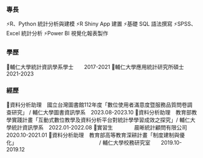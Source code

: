 ### 專長 ###
⚡R、Python 統計分析與建模
⚡R Shiny App 建置
⚡基礎 SQL 語法撰寫
⚡SPSS、Excel 統計分析
⚡Power BI 視覺化報表製作

### 學歷 ###
🏫輔仁大學統計資訊學系學士　　2017-2021
🏫輔仁大學應用統計研究所碩士　2021-2023

### 經歷 ###
🌱資料分析助理　國立台灣圖書館112年度「數位使用者滿意度暨服務品質問卷調查研究」        / 輔仁大學圖書資訊學系　2023.08-2023.10
🌱資料分析助理　教育部教學實踐計畫「互動式數位教學及資料分析平台對統計學學習成效之探究」/ 輔仁大學統計資訊學系　2022.01-2022.08
🌱實習生　　　　晨晰統計顧問有限公司　　　　　　　　　　　　　　　　　　　　　　　　　　　　　　　　　　　　　  2020.10-2021.01
🌱資料分析助理　教育部高等教育深耕計畫「制度建制與優化」　　　　　　　　　　　　　　　　/ 輔仁大學校務研究室　　2019.10-2019.12
